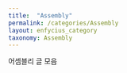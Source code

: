 ```yaml
---
title:  "Assembly"
permalink: /categories/Assembly
layout: enfycius_category
taxonomy: Assembly
---
```


어셈블리 글 모음